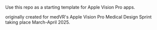 Use this repo as a starting template for Apple Vision Pro apps.

originally created for medVR's Apple Vision Pro Medical Design Sprint taking place March-April 2025.
